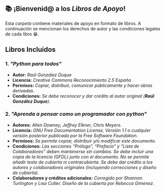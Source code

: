 ## 📚 ¡Bienvenid@ a los *Libros de Apoyo*! 


Esta *carpeta* contiene materiales de apoyo en formato de libros. A continuación se mencionan los derechos de autor y las condiciones legales de cada libro 😁.


## Libros Incluidos

### 1. ***"Python para todos"***
   - **Autor:** _Raúl González Duque_
   - **Licencia:** _Creative Commons Reconocimiento 2.5 España_
   - **Permisos:** _Copiar, distribuir, comunicar públicamente y hacer obras derivadas._
   - **Condiciones:** _Se debe reconocer y dar crédito al autor original (**Raúl González Duque**)._

### 2. ***"Aprenda a pensar como un programador con python"*** 
   - **Autores:** _Allen Downey, Jeffrey Elkner, Chris Meyers._  
   - **Licencia:** _GNU Free Documentation License, Versión 1.1 o cualquier versión posterior publicada por la Free Software Foundation._  
   - **Permisos:** _Se permite copiar, distribuir y/o modificar este documento._  
   - **Condiciones:** _Las secciones “Prólogo”, “Prefacio” y “Lista de Colaboradores” deben mantenerse sin cambios. Se debe incluir una copia de la licencia (GFDL) junto con el documento. No se permite añadir texto de cubierta ni contracubierta. Se debe dar crédito a los autores y colaboradores originales (incluyendo correcciones y diseño de cubierta)._  
   - **Colaboradores y créditos adicionales:** _Corregido por Shannon Turlington y Lisa Cutler. Diseño de la cubierta por Rebecca Gimenez._
